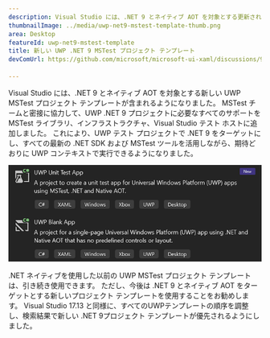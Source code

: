 ```yaml
---
description: Visual Studio には、.NET 9 とネイティブ AOT を対象とする更新された UWP MSTest プロジェクト テンプレートが含まれるようになりました。
thumbnailImage: ../media/uwp-net9-mstest-template-thumb.png
area: Desktop
featureId: uwp-net9-mstest-template
title: 新しい UWP .NET 9 MSTest プロジェクト テンプレート
devComUrl: https://github.com/microsoft/microsoft-ui-xaml/discussions/9983

---
```



Visual Studio には、.NET 9 とネイティブ AOT を対象とする新しい UWP MSTest プロジェクト テンプレートが含まれるようになりました。 MSTest チームと密接に協力して、UWP .NET 9 プロジェクトに必要なすべてのサポートを MSTest ライブラリ、インフラストラクチャ、Visual Studio テスト ホストに追加しました。 これにより、UWP テスト プロジェクトで .NET 9 をターゲットにし、すべての最新の .NET SDK および MSTest ツールを活用しながら、期待どおりに UWP コンテキストで実行できるようになりました。

![UWP .NET 9 MSTest プロジェクト テンプレート](../media/uwp-net9-mstest-template.png)

.NET ネイティブを使用した以前の UWP MSTest プロジェクト テンプレートは、引き続き使用できます。 ただし、今後は .NET 9 とネイティブ AOT をターゲットとする新しいプロジェクト テンプレートを使用することをお勧めします。 Visual Studio 17.13 と同様に、すべてのUWPテンプレートの順序を調整し、検索結果で新しい .NET 9プロジェクト テンプレートが優先されるようにしました。

